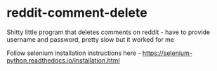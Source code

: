# reddit-comment-delete
Shitty little program that deletes comments on reddit - have to provide username and password, pretty slow but it worked for me

Follow selenium installation instructions here - https://selenium-python.readthedocs.io/installation.html



